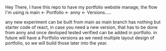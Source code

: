 Hey There,
I have this repo to have my portfolio webstie manage,
the flow I'm using is main <- Portfolio <- anny <- Versions.....

any new experiment can be built from main as main branch has nothing but starter code of react, in case you need a new version, that has to be done from anny and once devloped tested verified can be added in portfolio.
in future will have a Portfolio versions as we need multiple layout design of portfolio, so we will build those later into the year.
